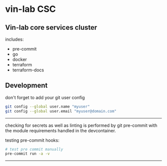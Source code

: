 # vin-lab CSC

## Vin-lab core services cluster

includes:

- pre-commit
- go
- docker
- terraform
- terraform-docs

## Development

don't forget to add your git user config

```bash
git config --global user.name "myuser"
git config --global user.email "myuser@domain.com"
```

---

checking for secrets as well as linting is performed by git pre-commit with the module requirements handled in the devcontainer.

testing pre-commit hooks:

```bash
# test pre commit manually
pre-commit run -a -v
```

---
